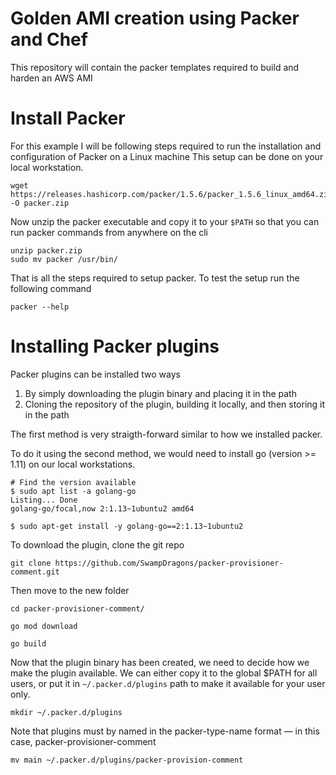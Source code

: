 # Golden AMI creation using Packer and Chef
This repository will contain the packer templates required to build and harden an AWS AMI

# Install Packer
For this example I will be following steps required to run the installation and configuration of Packer on a Linux machine
This setup can be done on your local workstation. 

```
wget https://releases.hashicorp.com/packer/1.5.6/packer_1.5.6_linux_amd64.zip -O packer.zip
```

Now unzip the packer executable and copy it to your `$PATH` so that you can run packer commands from anywhere on the cli
```
unzip packer.zip
sudo mv packer /usr/bin/
```

That is all the steps required to setup packer. To test the setup run the following command 

```
packer --help
```

# Installing Packer plugins 

Packer plugins can be installed two ways
1) By simply downloading the plugin binary and placing it in the path
2) Cloning the repository of the plugin, building it locally, and then storing it in the path 

The first method is very straigth-forward similar to how we installed packer. 

To do it using the second method, we would need to install go (version >= 1.11) on our local workstations.

```
# Find the version available 
$ sudo apt list -a golang-go
Listing... Done
golang-go/focal,now 2:1.13~1ubuntu2 amd64

$ sudo apt-get install -y golang-go==2:1.13~1ubuntu2
```

To download the plugin, clone the git repo 

```
git clone https://github.com/SwampDragons/packer-provisioner-comment.git
```

Then move to the new folder 
```
cd packer-provisioner-comment/
```

```
go mod download
```

```
go build
```

Now that the plugin binary has been created, we need to decide how we make the plugin available. We can either copy it to the 
global $PATH for all users, or put it in `~/.packer.d/plugins` path to make it available for your user only. 

```
mkdir ~/.packer.d/plugins
```

Note that plugins must by named in the packer-type-name format — in this case, packer-provisioner-comment

```
mv main ~/.packer.d/plugins/packer-provision-comment
```

